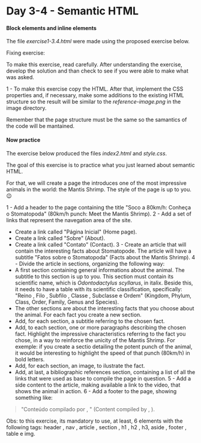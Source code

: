 # Day 3-4 - Semantic HTML

#### Block elements and inline elements

The file _exercise1-3.4.html_ were made using the proposed exercise below.

Fixing exercise:

To make this exercise, read carefully. After understanding the exercise, develop the solution and than check to see if you were able to make what was asked.

1 - To make this exercise copy the HTML. After that, implement the CSS properties and, if necessary, make some additions to the existing HTML structure so the result will be similar to the _reference-image.png_ in the image directory.

Remember that the page structure must be the same so the samantics of the code will be mantained.

#### Now practice

The exercise below produced the files _index2.html_ and _style.css_.

The goal of this exercise is to practice what you just learned about semantic HTML.

For that, we will create a page the introduces one of the most impressive animals in the world: the Mantis Shrimp. The style of the page is up to you. 😉

1 - Add a header to the page containing the title "Soco a 80km/h: Conheça o Stomatopoda" (80km/h punch: Meet the Mantis Shrimp).
2 - Add a set of links that represent the navegation area of the site.
  * Create a link called "Página Inicial" (Home page).
  * Create a link called "Sobre" (About).
  * Create a link called "Contato" (Contact).
3 - Create an article that will contain the interesting facts about Stomatopode. The article will have a subtitle "Fatos sobre o Stomatopoda" (Facts about the Mantis Shrimp).
4 - Divide the article in sections, organizing the following way:
  * A first section containing general informations about the animal. The subtitle to this section is up to you. This section must contain its scientific name, which is _Odontodactylus scyllarus_, in italix. Beside this, it needs to have a table with its scientific classification, specifically: "Reino , Filo , Subfilo , Classe , Subclasse e Ordem" (Kingdom, Phylum, Class, Order, Family, Genus and Species).
  *  The other sections are about the interesting facts that you choose about the animal. For each fact you create a new section.
  * Add, for each section, a subtitle referring to the chosen fact.
  * Add, to each section, one or more paragraphs describing the chosen fact. Highlight  the impressive characteristics referring to the fact you chose, in a way to reinforce the unicity of the Mantis Shrimp. For exemple: if you create a sectio detailing the potent punch of the animal, it would be interesting to highlight the speed of that punch (80km/h) in bold letters.
  * Add, for each section, an image, to ilustrate the fact.
  * Add, at last, a bibliographic references section, containing a list of all the links that were used as base to compile the page in question.
5 - Add a side content to the article, making available a link to the video, that shows the animal in action.
6 - Add a footer to the page, showing something like:
> "Conteúdo compilado por <insere seu nome>, <ano atual>" (Content compiled by <your name>, <year>).

Obs: to this exercise, its mandatory to use, at least, 6 elements with the following tags: header , nav , article , section , h1 , h2 , h3, aside , footer , table e img.